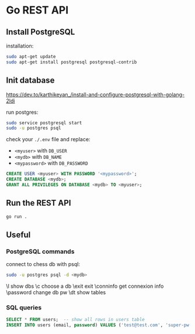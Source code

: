 # Go REST API


## Install PostgreSQL

installation:
```bash
sudo apt-get update
sudo apt-get install postgresql postgresql-contrib
```

## Init database
https://dev.to/karthikeyan_/install-and-configure-postgresql-with-golang-2ldi

run postgres:
```bash
sudo service postgresql start
sudo -u postgres psql
```

check your `./.env` file and replace:
- `<myuser>` with `DB_USER`
- `<mydb>` with `DB_NAME`
- `<mypassword>` with `DB_PASSWORD`

```sql
CREATE USER <myuser> WITH PASSWORD '<mypassword>';
CREATE DATABASE <mydb>;
GRANT ALL PRIVILEGES ON DATABASE <mydb> TO <myuser>;
```

## Run the REST API
```bash
go run .
```

## Useful

### PostgreSQL commands 

connect to chess db with psql:
```bash
sudo -u postgres psql -d <mydb>
```

\l                  show dbs
\c <dbname>         choose a db
\exit               exit
\conninfo           get connexion info
\password <dbname>  change db pw
\dt                 show tables

### SQL queries

```sql
SELECT * FROM users;  -- show all rows in users table
INSERT INTO users (email, password) VALUES ('test@test.com', 'super-pw');
```
